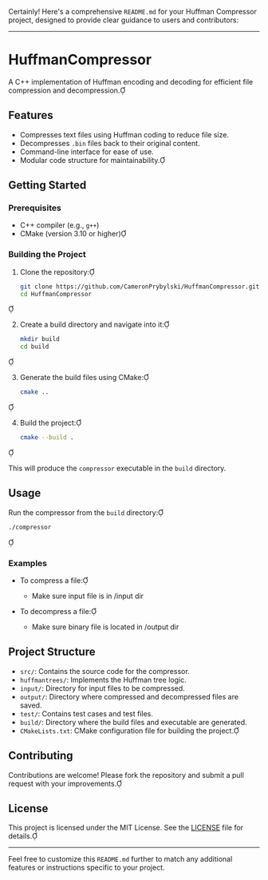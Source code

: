 Certainly! Here's a comprehensive `README.md` for your Huffman Compressor project, designed to provide clear guidance to users and contributors:

---

# HuffmanCompressor

A C++ implementation of Huffman encoding and decoding for efficient file compression and decompression.

## Features

- Compresses text files using Huffman coding to reduce file size.
- Decompresses `.bin` files back to their original content.
- Command-line interface for ease of use.
- Modular code structure for maintainability.

## Getting Started

### Prerequisites

- C++ compiler (e.g., `g++`)
- CMake (version 3.10 or higher)

### Building the Project

1. Clone the repository:

   ```bash
   git clone https://github.com/CameronPrybylski/HuffmanCompressor.git
   cd HuffmanCompressor
   ```


2. Create a build directory and navigate into it:

   ```bash
   mkdir build
   cd build
   ```


3. Generate the build files using CMake:

   ```bash
   cmake ..
   ```


4. Build the project:

   ```bash
   cmake --build .
   ```


   This will produce the `compressor` executable in the `build` directory.

## Usage

Run the compressor from the `build` directory:


```bash
./compressor
```



### Examples

- To compress a file:

  - Make sure input file is in /input dir

- To decompress a file:

  - Make sure binary file is located in /output dir

## Project Structure

- `src/`: Contains the source code for the compressor.
- `huffmantrees/`: Implements the Huffman tree logic.
- `input/`: Directory for input files to be compressed.
- `output/`: Directory where compressed and decompressed files are saved.
- `test/`: Contains test cases and test files.
- `build/`: Directory where the build files and executable are generated.
- `CMakeLists.txt`: CMake configuration file for building the project.

## Contributing

Contributions are welcome! Please fork the repository and submit a pull request with your improvements.

## License

This project is licensed under the MIT License. See the [LICENSE](LICENSE) file for details.

---

Feel free to customize this `README.md` further to match any additional features or instructions specific to your project. 